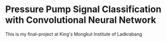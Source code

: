 # Pressure Pump Signal Classification with Convolutional Neural Network
This is my final-project at King's Mongkut Institute of Ladkrabang
